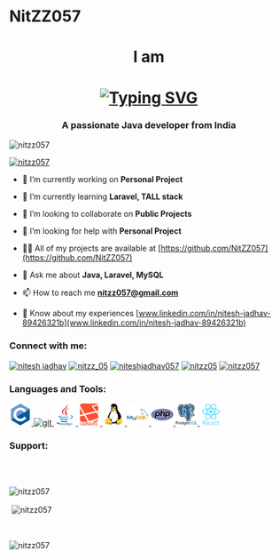# NitZZ057
<h1 align="center">I am  </h1>
<h1 align="center"><a href="https://git.io/typing-svg"><img src="https://readme-typing-svg.demolab.com?font=Fira+Code&weight=900&size=37&duration=3000&pause=1000&color=3EF749&center=true&vCenter=true&width=435&lines=Nitesh+Jadhav;Progammer" alt="Typing SVG" /></a></h1>
<h3 align="center">A passionate Java developer from India</h3>

<p align="left"> <img src="https://komarev.com/ghpvc/?username=nitzz057&label=Profile%20views&color=0e75b6&style=flat" alt="nitzz057" /> </p>

<p align="left"> <a href="https://github.com/ryo-ma/github-profile-trophy"><img src="https://github-profile-trophy.vercel.app/?username=nitzz057" alt="nitzz057" /></a> </p>

- 🔭 I’m currently working on **Personal Project**

- 🌱 I’m currently learning **Laravel, TALL stack**

- 👯 I’m looking to collaborate on **Public Projects**

- 🤝 I’m looking for help with **Personal Project**

- 👨‍💻 All of my projects are available at [https://github.com/NitZZ057](https://github.com/NitZZ057)

- 💬 Ask me about **Java, Laravel, MySQL**

- 📫 How to reach me **nitzz057@gmail.com**

- 📄 Know about my experiences [www.linkedin.com/in/nitesh-jadhav-89426321b](www.linkedin.com/in/nitesh-jadhav-89426321b)


<h3 align="left">Connect with me:</h3>
<p align="left">
<a href="https://linkedin.com/in/nitesh jadhav" target="blank"><img align="center" src="https://raw.githubusercontent.com/rahuldkjain/github-profile-readme-generator/master/src/images/icons/Social/linked-in-alt.svg" alt="nitesh jadhav" height="30" width="40" /></a>
<a href="https://www.codechef.com/users/nitzz_05" target="blank"><img align="center" src="https://cdn.jsdelivr.net/npm/simple-icons@3.1.0/icons/codechef.svg" alt="nitzz_05" height="30" width="40" /></a>
<a href="https://www.hackerrank.com/niteshjadhav057" target="blank"><img align="center" src="https://raw.githubusercontent.com/rahuldkjain/github-profile-readme-generator/master/src/images/icons/Social/hackerrank.svg" alt="niteshjadhav057" height="30" width="40" /></a>
<a href="https://www.leetcode.com/nitzz05" target="blank"><img align="center" src="https://raw.githubusercontent.com/rahuldkjain/github-profile-readme-generator/master/src/images/icons/Social/leet-code.svg" alt="nitzz05" height="30" width="40" /></a>
<a href="https://auth.geeksforgeeks.org/user/nitzz057" target="blank"><img align="center" src="https://raw.githubusercontent.com/rahuldkjain/github-profile-readme-generator/master/src/images/icons/Social/geeks-for-geeks.svg" alt="nitzz057" height="30" width="40" /></a>
</p>

<h3 align="left">Languages and Tools:</h3>
<p align="left"> <a href="https://www.cprogramming.com/" target="_blank" rel="noreferrer"> <img src="https://raw.githubusercontent.com/devicons/devicon/master/icons/c/c-original.svg" alt="c" width="40" height="40"/> </a> <a href="https://git-scm.com/" target="_blank" rel="noreferrer"> <img src="https://www.vectorlogo.zone/logos/git-scm/git-scm-icon.svg" alt="git" width="40" height="40"/> </a> <a href="https://www.java.com" target="_blank" rel="noreferrer"> <img src="https://raw.githubusercontent.com/devicons/devicon/master/icons/java/java-original.svg" alt="java" width="40" height="40"/> </a> <a href="https://laravel.com/" target="_blank" rel="noreferrer"> <img src="https://raw.githubusercontent.com/devicons/devicon/master/icons/laravel/laravel-plain-wordmark.svg" alt="laravel" width="40" height="40"/> </a> <a href="https://www.linux.org/" target="_blank" rel="noreferrer"> <img src="https://raw.githubusercontent.com/devicons/devicon/master/icons/linux/linux-original.svg" alt="linux" width="40" height="40"/> </a> <a href="https://www.mysql.com/" target="_blank" rel="noreferrer"> <img src="https://raw.githubusercontent.com/devicons/devicon/master/icons/mysql/mysql-original-wordmark.svg" alt="mysql" width="40" height="40"/> </a> <a href="https://www.php.net" target="_blank" rel="noreferrer"> <img src="https://raw.githubusercontent.com/devicons/devicon/master/icons/php/php-original.svg" alt="php" width="40" height="40"/> </a> <a href="https://www.postgresql.org" target="_blank" rel="noreferrer"> <img src="https://raw.githubusercontent.com/devicons/devicon/master/icons/postgresql/postgresql-original-wordmark.svg" alt="postgresql" width="40" height="40"/> </a> <a href="https://reactjs.org/" target="_blank" rel="noreferrer"> <img src="https://raw.githubusercontent.com/devicons/devicon/master/icons/react/react-original-wordmark.svg" alt="react" width="40" height="40"/> </a> </p>

<h3 align="left">Support:</h3>
<br><br>

<p><img align="left" src="https://github-readme-stats.vercel.app/api/top-langs?username=nitzz057&show_icons=true&locale=en&layout=compact" alt="nitzz057" /></p><br/>

<p>&nbsp;<img align="center" src="https://github-readme-stats.vercel.app/api?username=nitzz057&show_icons=true&locale=en" alt="nitzz057" /></p><br/>

<p><img align="center" src="https://github-readme-streak-stats.herokuapp.com/?user=nitzz057&" alt="nitzz057" /></p>
